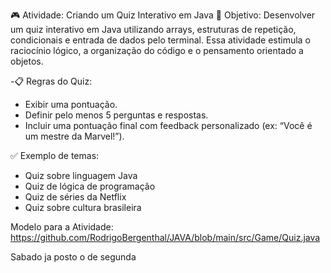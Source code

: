 🎮 Atividade: Criando um Quiz Interativo em Java
🧠 Objetivo:
Desenvolver um quiz interativo em Java utilizando arrays, estruturas de repetição, condicionais e entrada de dados pelo terminal. Essa atividade estimula o raciocínio lógico, a organização do código e o pensamento orientado a objetos.


-📋 Regras do Quiz:

- Exibir uma pontuação.
- Definir pelo menos 5 perguntas e respostas.
- Incluir uma pontuação final com feedback personalizado (ex: “Você é um mestre da Marvel!”).



✅ Exemplo de temas:
- Quiz sobre linguagem Java
- Quiz de lógica de programação
- Quiz de séries da Netflix
- Quiz sobre cultura brasileira

Modelo para a Atividade:
https://github.com/RodrigoBergenthal/JAVA/blob/main/src/Game/Quiz.java


Sabado ja posto o de segunda

